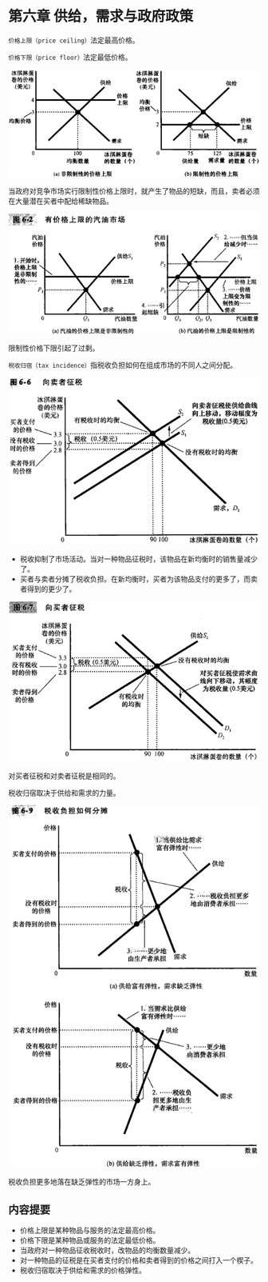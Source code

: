 # 第六章 供给，需求与政府政策



`价格上限（price ceiling）`法定最高价格。

`价格下限（price floor）`法定最低价格。

![6_1](res/6_1.png)

当政府对竞争市场实行限制性价格上限时，就产生了物品的短缺，而且，卖者必须在大量潜在买者中配给稀缺物品。

![6_2](res/6_2.png)

限制性价格下限引起了过剩。

`税收归宿（tax incidence）`指税收负担如何在组成市场的不同人之间分配。

![6_6](res/6_6.png)

- 税收抑制了市场活动。当对一种物品征税时，该物品在新均衡时的销售量减少了。
- 买者与卖者分摊了税收负担。在新均衡时，买者为该物品支付的更多了，而卖者得到的更少了。

![6_7](res/6_7.png)

对买者征税和对卖者征税是相同的。

税收归宿取决于供给和需求的力量。

![6_9](res/6_9.png)

税收负担更多地落在缺乏弹性的市场一方身上。



## 内容提要

- 价格上限是某种物品与服务的法定最高价格。
- 价格下限是某种物品或服务的法定最低价格。
- 当政府对一种物品征收税收时，改物品的均衡数量减少。
- 对一种物品的征税是在买者支付的价格和卖者得到的价格之间打入一个楔子。
- 税收归宿取决于供给和需求的价格弹性。


